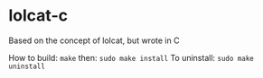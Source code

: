 # lolcat-c
Based on the concept of lolcat, but wrote in C


How to build:
``make``
then:
``sudo make install``
To uninstall: ``sudo make uninstall``
